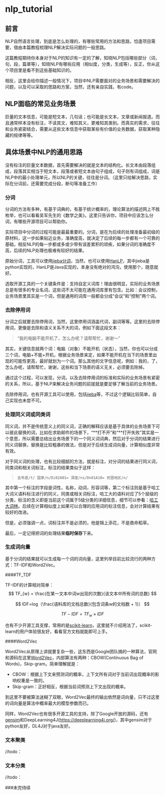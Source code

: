 # nlp_tutorial
## 前言
NLP自然语言处理，到底是怎么处理的，有哪些常用的方法和思路，恰逢项目需要，借由本篇教程梳理NLP解决实际问题的一般思路。

这篇教程期待你本身对于NLP的知识有一定的了解，知晓NLP包括哪些部分（词，句，段，篇章等），知晓NLP有哪些应用（相似度，分类，生成等），反正，你从这个项目里是看不到这些基础知识的。

相反，这里会给你描述一般情况下，项目中NLP需要面对的业务场景和需要解决的问题，以及可以采取的思路和方案，当然，还有亲自实践，有code。



## NLP面临的常见业务场景

巨量的文本信息，可能是短文本，几句话；也可能是长文本，文章或新闻报道。而且通常样本没有标注，不读其文，难知其义，更难知其类别。而真实的需求，往往和业务紧密结合，需要从这些文本信息中获取某些有价值的业务数据，获取某种隐藏的规律等等。



## 具体场景中NLP的通用思路

没有标注的巨量文本数据，首先需要解决的就是文本的结构化。长文本由段落组成，段落其实相当于短文本，段落或者短文本由句子组成，句子则有词组成，词是NLP中的最小处理单元，所以NLP的关键，往往是分词。（这里只给解决思路，实际在分词前，还需要完成分段，断句等准备工作）

### 分词

分词的方法有多种，有基于词典的，有基于统计概率的，理论算法的描述网上不胜枚举，也可以看看吴军先生的《数学之美》。这里只告诉你，项目中应该怎么分词，有哪些开源项目可以帮助你。

实际项目中分词的过程可能是最最重要的。分词，是在为后续的处理准备最初级的原材料，这一步如果贴近业务，准确度高，就决定了后续的每一步都有一个可靠的基础，相反NLP的每一步都或多或少带有误差累积的顽疾，如果分词的准确度不高，后续的NLP处理也极难有较好的结果。

原始分词，工具可以使用[jieba分词](https://github.com/fxsjy/jieba)，当然，也可以使用[HanLP](https://github.com/hankcs/HanLP)，其中jieba是python实现的，HanLP是Java实现的，本身没有绝对的鸿沟，使用那个，随意就好。

选取开源工具的一个关键条件是：支持自定义词库！理由很明显，实际的业务场景总是有很多的专业名词，这些词不太可能在通用词库里有包含。比如：会议控制，业务场景里其实是一个词，但是通用的词库一般都会分成“会议”和“控制”两个词。

### 去除停用词

分词之后就要去除停用词，当然，这里停用词涵盖代词，副词等等。这里的去除停用词，更像是去除和语义关系不大的词，例如下面这段文本：

> “我的电脑不能开机了，怎么办呢？请帮帮忙，谢谢～”

其实，关键信息就两个词：电脑（对象）不能开机（状态），当然，你也可以分成三个词，电脑+不能+开机，根据业务场景来定，如果不能开机在当下的场景里出现的可能性更高，最好就划为一个词。那么其他的文字信息呢，例如：我的，了，怎么办呢，请帮帮忙，谢谢，这些和当下场景的语义无关，必须要去除掉。

通过这个过程，可以发现，分词，以及去除停用词的标准和实际的业务场景有紧密的关系，所以，基于NLP来解决业务问题的前提就是要足够了解当前的业务场景。

去除停用词，也有开源工具可以使用，包括[jieba](https://github.com/fxsjy/jieba)等，不过这个逻辑比较简单，自己实现也未尝不可。

### 处理同义词或同类词

同义词，并不是传统意义上的同义词，正确的解释应该是基于具体的业务场景下可以彼此替换的词，比如在求助邮件的场景下，“\*\*打不开”和“\*\*打开失败”其实是一个意思，所以需要总结出业务场景下的一个同义词词典，然后对于分词的结果进行同义词替换，替换是比较粗暴的做法，但是对于后续生成词向量，计算相似度非常有效。

对于同义词的处理，也有比较细腻的方法，就是标注，对分词的结果进行同义词，同类词和相关词标注，标注的结果类似于这样：

> ```
> 去年底/t/ 国家/n/Di02A01= 深度/ns/Dn01A10= 贫困地区/n/
> ```

其中第一个标注的字段是词性，名称，动词，形容词等，第二个标注则是基于哈工大词义语料标注进行的同义，同类或相关词标注，哈工大的语料对应了5个层级的分类，标注的含义即是当前这个词属于5级分类的详细信息，细节可以参看：[哈工大词林](https://www.ltp-cloud.com/download/)。后续在计算相似度上如果可以合理的应用词的标注信息，会对计算结果有较好的改进。

但是，必须强调一点，词标注并不是必须的，他是锦上添花，不是救命稻草。

最后，一定记得把词的处理结果**临时保存**下来。

### 生成词向量

基于分词的结果就可以生成每一个词的词向量，这里列举目前比较流行的两种方式：TF-IDF和Word2Vec。

####TF_TDF

TF-IDF的计算相对简单：
$$
TF_{w} = \frac{在某一文本中词w出现的次数}{该文本中所有词的总数}
$$

$$
IDF=log（\frac{语料库的文档总数}{包含词条w的文档数 + 1}）
$$

$$
TF-IDF = {TF_{w}}\times{IDF}
$$

也有不少开源工具支撑，常用的是[scikit-learn](http://scikit-learn.org/stable/)，这里就不介绍用法了，scikit-learn的用户体验很友好，看看官方文档就能即可上手。

####Word2Vec

Word2Vec从原理上讲就要复杂一些，这东西是Google团队搞的一种算法，官网和源码在这里[Word2Vec](https://code.google.com/archive/p/word2vec/)，内部算法有两种：CBOW(Continuous Bag of Words)，Skip-gram。简单理解就是：

* CBOW：根据上下文来预测词的概率，上下文所有词对于当前词出现概率的影响权重是一致的。
* Skip-gram：正好相反，根据当前词预测上下文出现的概率。

到这里不要被算法迷糊了双眼，Word2Vec最终的输出依然是词向量，只不过这里的词向量是算法中概率最大的模型参数而已。

同样，Word2Vec也有很多开源工具的支持，除了Google开放的源码，还有[gensim](https://radimrehurek.com/gensim/)和DeepLearning4J(https://deeplearning4j.org/)，其中gensim对于python友好，DL4J对于java友好。

### 文本聚类

//todo：

### 文本分类

//todo：

###未完待续

